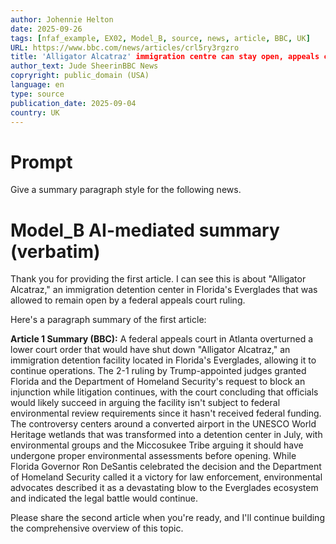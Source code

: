 ```yaml
---
author: Johennie Helton
date: 2025-09-26
tags: [nfaf_example, EX02, Model_B, source, news, article, BBC, UK]
URL: https://www.bbc.com/news/articles/crl5ry3rgzro
title: 'Alligator Alcatraz' immigration centre can stay open, appeals court rules  
author_text: Jude SheerinBBC News  
copryright: public_domain (USA)
language: en
type: source
publication_date: 2025-09-04
country: UK
---
```


# Prompt
Give a summary paragraph style for the following news.

# Model_B AI-mediated summary (verbatim)
Thank you for providing the first article. I can see this is about "Alligator Alcatraz," an immigration detention center in Florida's Everglades that was allowed to remain open by a federal appeals court ruling. 

Here's a paragraph summary of the first article:

**Article 1 Summary (BBC):** A federal appeals court in Atlanta overturned a lower court order that would have shut down "Alligator Alcatraz," an immigration detention facility located in Florida's Everglades, allowing it to continue operations. The 2-1 ruling by Trump-appointed judges granted Florida and the Department of Homeland Security's request to block an injunction while litigation continues, with the court concluding that officials would likely succeed in arguing the facility isn't subject to federal environmental review requirements since it hasn't received federal funding. The controversy centers around a converted airport in the UNESCO World Heritage wetlands that was transformed into a detention center in July, with environmental groups and the Miccosukee Tribe arguing it should have undergone proper environmental assessments before opening. While Florida Governor Ron DeSantis celebrated the decision and the Department of Homeland Security called it a victory for law enforcement, environmental advocates described it as a devastating blow to the Everglades ecosystem and indicated the legal battle would continue.

Please share the second article when you're ready, and I'll continue building the comprehensive overview of this topic.